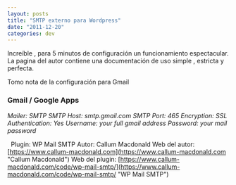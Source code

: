 ```yaml
---
layout: posts
title: "SMTP externo para Wordpress"
date: "2011-12-20"
categories: dev
---
```


Increíble , para 5 minutos de configuración un funcionamiento espectacular. La pagina del autor contiene una documentación de uso simple , estricta y perfecta.

Tomo nota de la configuración para Gmail

### Gmail / Google Apps

_Mailer: SMTP_ _SMTP Host: smtp.gmail.com_ _SMTP Port: 465_ _Encryption: SSL_ _Authentication: Yes_ _Username: your full gmail address_ _Password: your mail password_

  Plugin: WP Mail SMTP Autor: Callum Macdonald Web del autor: [https://www.callum-macdonald.com](https://www.callum-macdonald.com "Callum Macdonald") Web del plugin: [https://www.callum-macdonald.com/code/wp-mail-smtp/](https://www.callum-macdonald.com/code/wp-mail-smtp/ "WP Mail SMTP")
